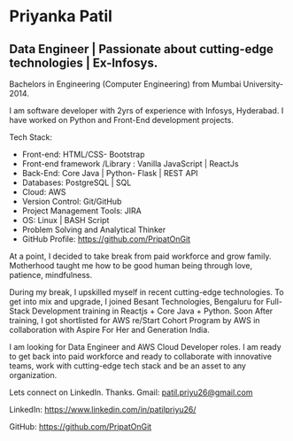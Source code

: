 # Priyanka Patil
## Data Engineer | Passionate about cutting-edge technologies | Ex-Infosys.

Bachelors in Engineering (Computer Engineering) from Mumbai University-2014.

 I am software developer with 2yrs of experience with Infosys, Hyderabad. I have worked on Python and Front-End development projects.

Tech Stack:
* Front-end: HTML/CSS- Bootstrap
* Front-end framework /Library : Vanilla JavaScript | ReactJs
* Back-End: Core Java | Python- Flask | REST API
* Databases: PostgreSQL | SQL
* Cloud: AWS
* Version Control: Git/GitHub
* Project Management Tools: JIRA
* OS: Linux | BASH Script
* Problem Solving and Analytical Thinker
* GitHub Profile:  https://github.com/PripatOnGit

At a point, I decided to take break from paid workforce and grow family. Motherhood taught me how to be good human being through love, patience, mindfulness.

During my break, I upskilled myself in recent cutting-edge technologies. To get into mix and upgrade, I joined Besant Technologies, Bengaluru for Full-Stack Development training in Reactjs + Core Java + Python.
Soon After training, I got shortlisted for AWS re/Start Cohort Program by AWS in collaboration with Aspire For Her and Generation India.

I am looking for Data Engineer and AWS Cloud Developer roles. I am ready to get back into paid workforce and ready to collaborate with innovative teams, work with cutting-edge tech stack and  be an asset to any organization.

Lets connect on LinkedIn.
Thanks.
Gmail:    patil.priyu26@gmail.com

LinkedIn: https://www.linkedin.com/in/patilpriyu26/

GitHub:   https://github.com/PripatOnGit

